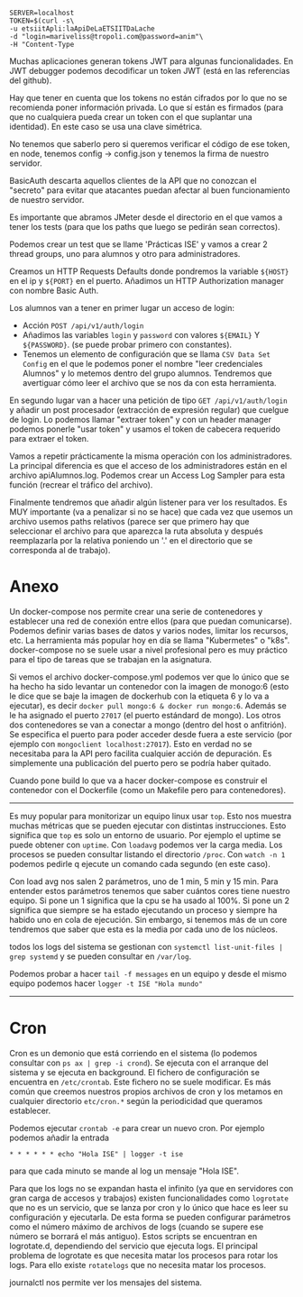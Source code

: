 ```
SERVER=localhost
TOKEN=$(curl -s\
-u etsiitApli:laApiDeLaETSIITDaLache
-d "login=mariveliss@tropoli.com@password=anim"\
-H "Content-Type

```
Muchas aplicaciones generan tokens JWT para algunas funcionalidades. En JWT debugger podemos decodificar un token JWT (está en las referencias del github).

Hay que tener en cuenta que los tokens no están cifrados por lo que no se recomienda poner información privada. Lo que sí están es firmados (para que no cualquiera pueda crear un token con el que suplantar una identidad). En este caso se usa una clave simétrica.

No tenemos que saberlo pero si queremos verificar el código de ese token, en node, tenemos config -> config.json y tenemos la firma de nuestro servidor.

BasicAuth descarta aquellos clientes de la API que no conozcan el "secreto" para evitar que atacantes puedan afectar al buen funcionamiento de nuestro servidor. 

Es importante que abramos JMeter desde el directorio en el que vamos a tener los tests (para que los paths que luego se pedirán sean correctos).

Podemos crear un test que se llame 'Prácticas ISE' y vamos a crear 2 thread groups, uno para alumnos y otro para administradores.

Creamos un HTTP Requests Defaults donde pondremos la variable `${HOST}` en el ip y `${PORT}` en el puerto. Añadimos un HTTP Authorization manager con nombre Basic Auth.

Los alumnos van a tener en primer lugar un acceso de login:
- Acción `POST /api/v1/auth/login`
- Añadimos las variables `login` y `password` con valores `${EMAIL}` Y `${PASSWORD}`. (se puede probar primero con constantes).
- Tenemos un elemento de configuración que se llama `CSV Data Set Config` en el que le podemos poner el nombre "leer credenciales Alumnos" y lo metemos dentro del grupo alumnos. Tendremos que avertiguar cómo leer el archivo que se nos da con esta herramienta.

En segundo lugar van a hacer una petición de tipo `GET /api/v1/auth/login` y añadir un post procesador (extracción de expresión regular) que cuelgue de login. Lo podemos llamar "extraer token" y con un header manager podemos ponerle "usar token" y usamos el token de cabecera requerido para extraer el token.

Vamos a repetir prácticamente la misma operación con los administradores. La principal diferencia es que el acceso de los administradores están en el archivo apiAlumnos.log. Podemos crear un Access Log Sampler para esta función (recrear el tráfico del archivo).

Finalmente tendremos que añadir algún listener para ver los resultados. Es MUY importante (va a penalizar si no se hace) que cada vez que usemos un archivo usemos paths relativos (parece ser que primero hay que seleccionar el archivo para que aparezca la ruta absoluta y después reemplazarla por la relativa poniendo un '.' en el directorio que se corresponda al de trabajo).

# Anexo

Un docker-compose nos permite crear una serie de contenedores y establecer una red de conexión entre ellos (para que puedan comunicarse). Podemos definir varias bases de datos y varios nodes, limitar los recursos, etc. La herramienta más popular hoy en día se llama "Kubermetes" o "k8s". docker-compose no se suele usar a nivel profesional pero es muy práctico para el tipo de tareas que se trabajan en la asignatura.

Si vemos el archivo docker-compose.yml podemos ver que lo único que se ha hecho ha sido levantar un contenedor con la imagen de monogo:6 (esto le dice que se baje la imagen de dockerhub con la etiqueta 6 y lo va a ejecutar), es decir `docker pull mongo:6 & docker run mongo:6`. Además se le ha asignado el puerto `27017` (el puerto estándard de mongo). Los otros dos contenedores se van a conectar a mongo (dentro del host o anfitrión). Se especifica el puerto para poder acceder desde fuera a este servicio (por ejemplo con `mongoclient localhost:27017`). Esto en verdad no se necesitaba para la API pero facilita cualquier acción de depuración. Es simplemente una publicación del puerto pero se podría haber quitado.

Cuando pone build lo que va a hacer docker-compose es construir el contenedor con el Dockerfile (como un Makefile pero para contenedores).  

---

Es muy popular para monitorizar un equipo linux usar `top`. Esto nos muestra muchas métricas que se pueden ejecutar con distintas instrucciones. Esto significa que `top` es solo un entorno de usuario. Por ejemplo el uptime se puede obtener con `uptime`. Con `loadavg` podemos ver la carga media. Los procesos se pueden consultar listando el directorio `/proc`. Con `watch -n 1` podemos pedirle q ejecute un comando cada segundo (en este caso).

Con load avg nos salen 2 parámetros, uno de 1 min, 5 min y 15 min. Para entender estos parámetros tenemos que saber cuántos cores tiene nuestro equipo. Si pone un 1 significa que la cpu se ha usado al 100%. Si pone un 2 significa que siempre se ha estado ejecutando un proceso y siempre ha habido uno en cola de ejecución. Sin embargo, si tenemos más de un core tendremos que saber que esta es la media por cada uno de los núcleos.

todos los logs del sistema se gestionan con `systemctl list-unit-files | grep systemd` y se pueden consultar en `/var/log`.

Podemos probar a hacer `tail -f messages` en un equipo y desde el mismo equipo podemos hacer `logger -t ISE "Hola mundo"`

---

# Cron

Cron es un demonio que está corriendo en el sistema (lo podemos consultar con  `ps ax | grep -i crond`). Se ejecuta con el arranque del sistema y se ejecuta en background. El fichero de configuración se encuentra en `/etc/crontab`. Este fichero no se suele modificar. Es más común que creemos nuestros propios archivos de cron y los metamos en cualquier directorio `etc/cron.*` según la periodicidad que queramos establecer. 

Podemos ejecutar `crontab -e` para crear un nuevo cron. Por ejemplo podemos añadir la entrada 
```
* * * * * * echo "Hola ISE" | logger -t ise
```
para que cada minuto se mande al log un mensaje "Hola ISE".


Para que los logs no se expandan hasta el infinito (ya que en servidores con gran carga de accesos y trabajos) existen funcionalidades como `logrotate` que no es un servicio, que se lanza por cron y lo único que hace es leer su configuración y ejecutarla. De esta forma se pueden configurar parámetros como el número máximo de archivos de logs (cuando se supere ese número se borrará el más antiguo). Estos scripts se encuentran en logrotate.d, dependiendo del servicio que ejecuta logs. El principal problema de logrotate es que necesita matar los procesos para rotar los logs. Para ello existe `rotatelogs` que no necesita matar los procesos.

journalctl nos permite ver los mensajes del sistema.